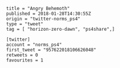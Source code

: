 ```
title = "Angry Behemoth"
published = 2018-01-28T14:30:55Z
origin = "twitter-norms_ps4"
type = "tweet"
tag = [ "horizon-zero-dawn", "ps4share",]

[twitter]
account = "norms_ps4"
first_tweet = "957622018106626048"
retweets = 0
favourites = 1
```

<p class='image'><img src='https://mnf.m17s.net/2018/01/28/DUooJWqXkAI81_-.jpg' alt=''></p>

